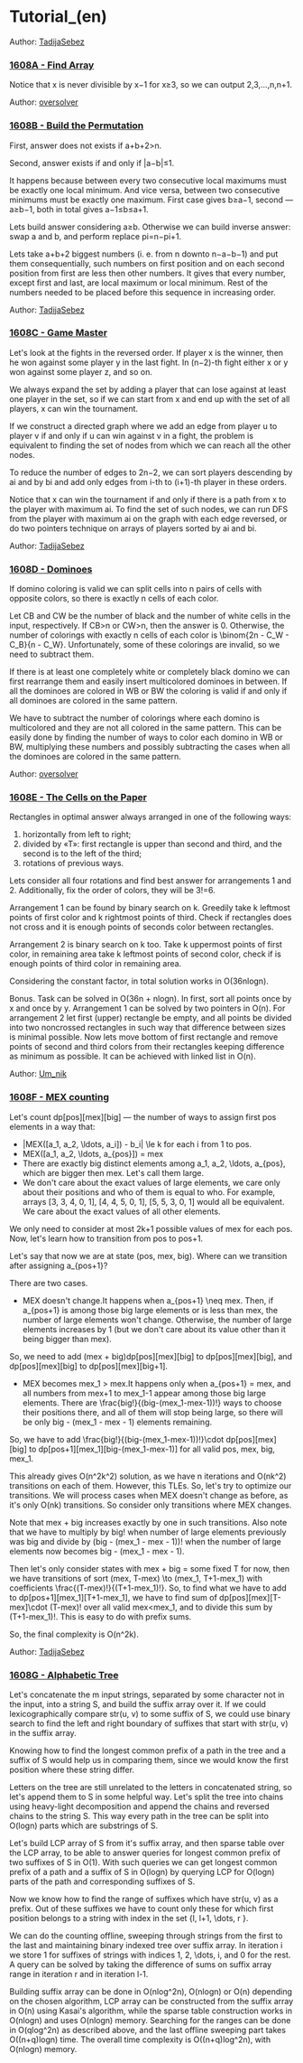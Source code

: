 # Tutorial_(en)

Author: [TadijaSebez](https://codeforces.com/profile/TadijaSebez "International Grandmaster TadijaSebez") 

### [1608A - Find Array](../problems/A._Find_Array.md "Codeforces Round 758 (Div.1 + Div. 2)")

Notice that x is never divisible by x−1 for x≥3, so we can output 2,3,…,n,n+1.

Author: [oversolver](https://codeforces.com/profile/oversolver "Master oversolver") 

### [1608B - Build the Permutation](../problems/B._Build_the_Permutation.md "Codeforces Round 758 (Div.1 + Div. 2)")

First, answer does not exists if a+b+2>n.

Second, answer exists if and only if |a−b|≤1.

It happens because between every two consecutive local maximums must be exactly one local minimum. And vice versa, between two consecutive minimums must be exactly one maximum. First case gives b≥a−1, second — a≥b−1, both in total gives a−1≤b≤a+1.

Lets build answer considering a≥b. Otherwise we can build inverse answer: swap a and b, and perform replace pi=n−pi+1.

Lets take a+b+2 biggest numbers (i. e. from n downto n−a−b−1) and put them consequentially, such numbers on first position and on each second position from first are less then other numbers. It gives that every number, except first and last, are local maximum or local minimum. Rest of the numbers needed to be placed before this sequence in increasing order.

Author: [TadijaSebez](https://codeforces.com/profile/TadijaSebez "International Grandmaster TadijaSebez") 

### [1608C - Game Master](../problems/C._Game_Master.md "Codeforces Round 758 (Div.1 + Div. 2)")

Let's look at the fights in the reversed order. If player x is the winner, then he won against some player y in the last fight. In (n−2)-th fight either x or y won against some player z, and so on. 

We always expand the set by adding a player that can lose against at least one player in the set, so if we can start from x and end up with the set of all players, x can win the tournament. 

If we construct a directed graph where we add an edge from player u to player v if and only if u can win against v in a fight, the problem is equivalent to finding the set of nodes from which we can reach all the other nodes. 

To reduce the number of edges to 2n−2, we can sort players descending by ai and by bi and add only edges from i-th to (i+1)-th player in these orders. 

Notice that x can win the tournament if and only if there is a path from x to the player with maximum ai. To find the set of such nodes, we can run DFS from the player with maximum ai on the graph with each edge reversed, or do two pointers technique on arrays of players sorted by ai and bi.

Author: [TadijaSebez](https://codeforces.com/profile/TadijaSebez "International Grandmaster TadijaSebez") 

### [1608D - Dominoes](../problems/D._Dominoes.md "Codeforces Round 758 (Div.1 + Div. 2)")

If domino coloring is valid we can split cells into n pairs of cells with opposite colors, so there is exactly n cells of each color. 

Let CB and CW be the number of black and the number of white cells in the input, respectively. If CB>n or CW>n, then the answer is 0. Otherwise, the number of colorings with exactly n cells of each color is \binom{2n - C_W - C_B}{n - C_W}. Unfortunately, some of these colorings are invalid, so we need to subtract them. 

If there is at least one completely white or completely black domino we can first rearrange them and easily insert multicolored dominoes in between. If all the dominoes are colored in WB or BW the coloring is valid if and only if all dominoes are colored in the same pattern. 

We have to subtract the number of colorings where each domino is multicolored and they are not all colored in the same pattern. This can be easily done by finding the number of ways to color each domino in WB or BW, multiplying these numbers and possibly subtracting the cases when all the dominoes are colored in the same pattern.

Author: [oversolver](https://codeforces.com/profile/oversolver "Master oversolver") 

### [1608E - The Cells on the Paper](../problems/E._The_Cells_on_the_Paper.md "Codeforces Round 758 (Div.1 + Div. 2)")

Rectangles in optimal answer always arranged in one of the following ways: 

1. horizontally from left to right;
2. divided by «T»: first rectangle is upper than second and third, and the second is to the left of the third;
3. rotations of previous ways.

Lets consider all four rotations and find best answer for arrangements 1 and 2. Additionally, fix the order of colors, they will be 3!=6.

Arrangement 1 can be found by binary search on k. Greedily take k leftmost points of first color and k rightmost points of third. Check if rectangles does not cross and it is enough points of seconds color between rectangles.

Arrangement 2 is binary search on k too. Take k uppermost points of first color, in remaining area take k leftmost points of second color, check if is enough points of third color in remaining area.

Considering the constant factor, in total solution works in O(36nlogn).

Bonus. Task can be solved in O(36n + nlogn). In first, sort all points once by x and once by y. Arrangement 1 can be solved by two pointers in O(n). For arrangement 2 let first (upper) rectangle be empty, and all points be divided into two noncrossed rectangles in such way that difference between sizes is minimal possible. Now lets move bottom of first rectangle and remove points of second and third colors from their rectangles keeping difference as minimum as possible. It can be achieved with linked list in O(n).

Author: [Um_nik](https://codeforces.com/profile/Um_nik "Legendary Grandmaster Um_nik") 

### [1608F - MEX counting](../problems/F._MEX_counting.md "Codeforces Round 758 (Div.1 + Div. 2)")

Let's count dp[pos][mex][big] — the number of ways to assign first pos elements in a way that:

* |MEX([a_1, a_2, \ldots, a_i]) - b_i| \le k for each i from 1 to pos.
* MEX([a_1, a_2, \ldots, a_{pos}]) = mex
* There are exactly big distinct elements among a_1, a_2, \ldots, a_{pos}, which are bigger then mex. Let's call them large.
* We don't care about the exact values of large elements, we care only about their positions and who of them is equal to who. For example, arrays [3, 3, 4, 0, 1], [4, 4, 5, 0, 1], [5, 5, 3, 0, 1] would all be equivalent. We care about the exact values of all other elements.

We only need to consider at most 2k+1 possible values of mex for each pos. Now, let's learn how to transition from pos to pos+1.

Let's say that now we are at state (pos, mex, big). Where can we transition after assigning a_{pos+1}?

There are two cases.

* MEX doesn't change.It happens when a_{pos+1} \neq mex. Then, if a_{pos+1} is among those big large elements or is less than mex, the number of large elements won't change. Otherwise, the number of large elements increases by 1 (but we don't care about its value other than it being bigger than mex).

So, we need to add (mex + big)dp[pos][mex][big] to dp[pos][mex][big], and dp[pos][mex][big] to dp[pos][mex][big+1].
* MEX becomes mex_1 > mex.It happens only when a_{pos+1} = mex, and all numbers from mex+1 to mex_1-1 appear among those big large elements. There are \frac{big!}{(big-(mex_1-mex-1))!} ways to choose their positions there, and all of them will stop being large, so there will be only big - (mex_1 - mex - 1) elements remaining.

So, we have to add \frac{big!}{(big-(mex_1-mex-1))!}\cdot dp[pos][mex][big] to dp[pos+1][mex_1][big-(mex_1-mex-1)] for all valid pos, mex, big, mex_1.

This already gives O(n^2k^2) solution, as we have n iterations and O(nk^2) transitions on each of them. However, this TLEs. So, let's try to optimize our transitions. We will process cases when MEX doesn't change as before, as it's only O(nk) transitions. So consider only transitions where MEX changes.

Note that mex + big increases exactly by one in such transitions. Also note that we have to multiply by big! when number of large elements previously was big and divide by (big - (mex_1 - mex - 1))! when the number of large elements now becomes big - (mex_1 - mex - 1).

Then let's only consider states with mex + big =  some fixed T for now, then we have transitions of sort (mex, T-mex) \to (mex_1, T+1-mex_1) with coefficients \frac{(T-mex)!}{(T+1-mex_1)!}. So, to find what we have to add to dp[pos+1][mex_1][T+1-mex_1], we have to find sum of dp[pos][mex][T-mex]\cdot (T-mex)! over all valid mex<mex_1, and to divide this sum by (T+1-mex_1)!. This is easy to do with prefix sums.

So, the final complexity is O(n^2k).

Author: [TadijaSebez](https://codeforces.com/profile/TadijaSebez "International Grandmaster TadijaSebez") 

### [1608G - Alphabetic Tree](../problems/G._Alphabetic_Tree.md "Codeforces Round 758 (Div.1 + Div. 2)")

Let's concatenate the m input strings, separated by some character not in the input, into a string S, and build the suffix array over it. If we could lexicographically compare str(u, v) to some suffix of S, we could use binary search to find the left and right boundary of suffixes that start with str(u, v) in the suffix array. 

Knowing how to find the longest common prefix of a path in the tree and a suffix of S would help us in comparing them, since we would know the first position where these string differ. 

Letters on the tree are still unrelated to the letters in concatenated string, so let's append them to S in some helpful way. Let's split the tree into chains using heavy-light decomposition and append the chains and reversed chains to the string S. This way every path in the tree can be split into O(logn) parts which are substrings of S. 

Let's build LCP array of S from it's suffix array, and then sparse table over the LCP array, to be able to answer queries for longest common prefix of two suffixes of S in O(1). With such queries we can get longest common prefix of a path and a suffix of S in O(logn) by querying LCP for O(logn) parts of the path and corresponding suffixes of S. 

Now we know how to find the range of suffixes which have str(u, v) as a prefix. Out of these suffixes we have to count only these for which first position belongs to a string with index in the set \{l, l+1, \dots, r \}. 

We can do the counting offline, sweeping through strings from the first to the last and maintaining binary indexed tree over suffix array. In iteration i we store 1 for suffixes of strings with indices 1, 2, \dots, i, and 0 for the rest. A query can be solved by taking the difference of sums on suffix array range in iteration r and in iteration l-1. 

Building suffix array can be done in O(nlog^2n), O(nlogn) or O(n) depending on the chosen algorithm, LCP array can be constructed from the suffix array in O(n) using Kasai's algorithm, while the sparse table construction works in O(nlogn) and uses O(nlogn) memory. Searching for the ranges can be done in O(qlog^2n) as described above, and the last offline sweeping part takes O((n+q)logn) time. The overall time complexity is O((n+q)log^2n), with O(nlogn) memory.

